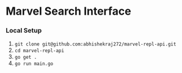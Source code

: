 # Marvel Search Interface

### Local Setup
1. ```git clone git@github.com:abhishekraj272/marvel-repl-api.git```
2. ```cd marvel-repl-api```
3. ```go get .```
4. ```go run main.go```